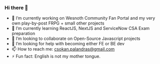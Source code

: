 ### Hi there 👋

- 🔭 I’m currently working on Wesnoth Community Fan Portal and my very own play-by-post FRPG + small other projects
- 🌱 I’m currently learning ReactJS, NextJS and ServiceNow CSA Exam preparation
- 👯 I’m looking to collaborate on Open-Source Javascript projects
- 🤔 I’m looking for help with becoming either FE or BE dev
- 📫 How to reach me: csokan.palandras@gmail.com
- ⚡ Fun fact: English is not my mother tongue.

<!--
**andrejmoltok/andrejmoltok** is a ✨ _special_ ✨ repository because its `README.md` (this file) appears on your GitHub profile.

Here are some ideas to get you started:
- 🔭 I’m currently working on ...
- 🌱 I’m currently learning ...
- 👯 I’m looking to collaborate on ...
- 🤔 I’m looking for help with ...
- 💬 Ask me about ...
- 📫 How to reach me: ...
- 😄 Pronouns: ...
- ⚡ Fun fact: ...

-->
